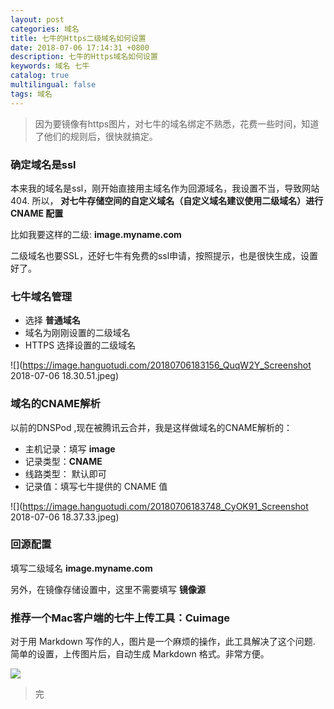 ```yaml
---
layout: post
categories: 域名
title: 七牛的Https二级域名如何设置
date: 2018-07-06 17:14:31 +0800
description: 七牛的Https域名如何设置
keywords: 域名 七牛
catalog: true
multilingual: false
tags: 域名
---
```


> 因为要镜像有https图片，对七牛的域名绑定不熟悉，花费一些时间，知道了他们的规则后，很快就搞定。



### 确定域名是ssl

本来我的域名是ssl，刚开始直接用主域名作为回源域名，我设置不当，导致网站404. 
所以， **对七牛存储空间的自定义域名（自定义域名建议使用二级域名）进行 CNAME 配置**

比如我要这样的二级: **image.myname.com**

二级域名也要SSL，还好七牛有免费的ssl申请，按照提示，也是很快生成，设置好了。

### 七牛域名管理

 - 选择 **普通域名**  
 - 域名为刚刚设置的二级域名
 - HTTPS 选择设置的二级域名

![](https://image.hanguotudi.com/20180706183156_QuqW2Y_Screenshot 2018-07-06 18.30.51.jpeg)

### 域名的CNAME解析

以前的DNSPod ,现在被腾讯云合并，我是这样做域名的CNAME解析的：


- 主机记录：填写 **image**
- 记录类型：**CNAME**
- 线路类型： 默认即可
- 记录值：填写七牛提供的 CNAME 值

![](https://image.hanguotudi.com/20180706183748_CyOK91_Screenshot 2018-07-06 18.37.33.jpeg)

### 回源配置

填写二级域名 **image.myname.com**

另外，在镜像存储设置中，这里不需要填写 **镜像源**

### 推荐一个Mac客户端的七牛上传工具：Cuimage

对于用 Markdown 写作的人，图片是一个麻烦的操作，此工具解决了这个问题.
简单的设置，上传图片后，自动生成 Markdown 格式。非常方便。

![](https://image.hanguotudi.com/20180706185710_3I1KX6_687474703a2f2f6f68636f71626638652e626b742e636c6f7564646e2e636f6d2f32303137303231303136303432325f30724f3472385f6375496d61676544656d6f2e676966.gif)


> 完